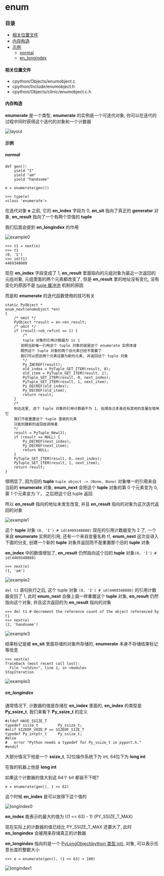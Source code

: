 # enum

### 目录

* [相关位置文件](#相关位置文件)
* [内存构造](#内存构造)
* [示例](#示例)
	* [normal](#normal)
	* [en_longindex](#en_longindex)

#### 相关位置文件

* cpython/Objects/enumobject.c
* cpython/Include/enumobject.h
* cpython/Objects/clinic/enumobject.c.h

#### 内存构造

**enumerate** 是一个类型, **enumerate** 的实例是一个可迭代对象, 你可以在迭代的过程中同时获得这个迭代的对象和一个计数器

![layout](https://github.com/zpoint/CPython-Internals/blob/master/BasicObject/enum/layout.png)

#### 示例

##### normal

    def gen():
        yield "I"
        yield "am"
        yield "handsome"

    e = enumerate(gen())

    >>> type(e)
    <class 'enumerate'>

在迭代对象 **e** 之前, 它的 **en_index** 字段为 0, **en_sit** 指向了真正的 **generator** 对象, **en_result** 指向了一个有两个空值的 **tuple**

我们后面会提到 **en_longindex** 的作用

![example0](https://github.com/zpoint/CPython-Internals/blob/master/BasicObject/enum/example0.png)

    >>> t1 = next(e)
    >>> t1
    (0, 'I')
    >>> id(t1)
    4469348888

现在 **en_index** 字段变成了 1, **en_result** 里面指向的元组对象为最近一次返回的元组对象, 元组里面的两个元素都改变了, 但是 **en_result** 里的地址没有变化, 没有变化的原因不是 [tuple 缓冲池](https://github.com/zpoint/CPython-Internals/blob/master/BasicObject/tuple/tuple_cn.md#free-list) 机制的原因

而是和 **enumerate** 的迭代函数使用的技巧有关

    static PyObject *
    enum_next(enumobject *en)
    {
    	/* omit */
        PyObject *result = en->en_result;
		/* omit */
        if (result->ob_refcnt == 1) {
        	/*
            tuple 对象的引用计数器为 is 1
           说明当前唯一引用这个 tuple 对象的就是这个 enumerate 实例本身
           既然这个 tuple 对象的两个旧元素已经不需要了
           我们可以把这两个元素设置为新的元素, 并返回这个 tuple 对象
            */
            Py_INCREF(result);
            old_index = PyTuple_GET_ITEM(result, 0);
            old_item = PyTuple_GET_ITEM(result, 1);
            PyTuple_SET_ITEM(result, 0, next_index);
            PyTuple_SET_ITEM(result, 1, next_item);
            Py_DECREF(old_index);
            Py_DECREF(old_item);
            return result;
        }
        /*
        到达这里, 这个 tuple 对象的引用计数器不为 1, 处理自己本身还有其他的变量在使用它
        我们不能重置这个 tuple 里面的元素
        只能创建新的返回给调用者
        */
        result = PyTuple_New(2);
        if (result == NULL) {
            Py_DECREF(next_index);
            Py_DECREF(next_item);
            return NULL;
        }
        PyTuple_SET_ITEM(result, 0, next_index);
        PyTuple_SET_ITEM(result, 1, next_item);
        return result;
    }

很明显了, 因为旧的 **tuple** `tuple object -> (None, None)` 对象唯一的引用来自当前的 **enumerate** 对象, **enum_next** 会把这个 **tuple** 对象的第 0 个元素变为 0, 第 1 个元素变为 'I'， 之后把这个旧 tuple 返回

所以 **en_result** 指向的地址未发生改变, 并且 **en_result** 指向的对象为这次迭代返回的对象

![example1](https://github.com/zpoint/CPython-Internals/blob/master/BasicObject/enum/example1.png)

这个 **tuple** 对象 `(0, 'I') # id(4469348888)` 现在的引用计数器变为 2 了, 一个来自 **enumerate** 实例的引用, 还有一个来自变量名称 t1, **enum_next** 这次会进入下面的分支, 创建一个新的 **tuple** 对象并返回而不是重置那个旧的 **tuple** 对象

**en_index** 中的数值增加了, **en_result** 仍然指向这个旧的 **tuple** 对象`(0, 'I') # id(4469348888)`

	>>> next(e)
	(1, 'am')

![example2](https://github.com/zpoint/CPython-Internals/blob/master/BasicObject/enum/example2.png)

`del t1` 语句执行之后, 这个 tuple 对象 `(0, 'I') # id(4469348888)` 的引用计数器变回了 1, 此时 **enum_next** 会像上面一样重置这个 **tuple** 对象, **en_result** 仍然指向这个对象, 并且这次返回的为 **en_result** 指向的对象

	>>> del t1 # decrement the reference count of the object referenced by t1
	>>> next(e)
	(2, 'handsome')

![example3](https://github.com/zpoint/CPython-Internals/blob/master/BasicObject/enum/example3.png)

结束标记是被 **en_sit** 里面存储的对象所存储的, **enumerate** 本身不存储结束标记等信息

    >>> next(e)
    Traceback (most recent call last):
      File "<stdin>", line 1, in <module>
    StopIteration

![example3](https://github.com/zpoint/CPython-Internals/blob/master/BasicObject/enum/example3.png)

##### en_longindex

通常情况下, 计数器的值是存储在 **en_index** 里面的, **en_index** 的类型是 **Py_ssize_t**, 我们来看下 **Py_ssize_t** 的定义

    #ifdef HAVE_SSIZE_T
    typedef ssize_t         Py_ssize_t;
    #elif SIZEOF_VOID_P == SIZEOF_SIZE_T
    typedef Py_intptr_t     Py_ssize_t;
    #else
    #   error "Python needs a typedef for Py_ssize_t in pyport.h."
    #endif

大部分情况下他是一个 **ssize_t**, 32位操作系统下为 int, 64位下为 **long int**

在我的机器上他是 **long int**

如果这个计数器的值大到这 64个 bit 都装不下呢?

	e = enumerate(gen(), 1 << 62)

这个时候 **en_index** 是可以放得下这个值的

![longindex0](https://github.com/zpoint/CPython-Internals/blob/master/BasicObject/enum/longindex0.png)

**en_index** 能表示的最大的值为 ((1 << 63) - 1) (PY_SSIZE_T_MAX)

现在实际上的计数器的值已经比 PY_SSIZE_T_MAX 还要大了, 此时 **en_longindex** 会被用来存储真正的计数器

**en_longindex** 指向的是一个 [PyLongObject(python 类型 int)](https://github.com/zpoint/CPython-Internals/blob/master/BasicObject/long/long_cn.md),  对象, 可以表示任意长度的整数大小

	>>> e = enumerate(gen(), (1 << 63) + 100)

![longindex1](https://github.com/zpoint/CPython-Internals/blob/master/BasicObject/enum/longindex1.png)

